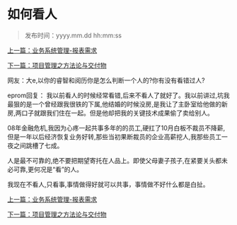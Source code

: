 # 如何看人
>
>发布时间：yyyy.mm.dd hh:mm:ss

[上一篇：业务系统管理-报表需求](/work/article11)

[下一篇：项目管理之方法论与交付物](/work/article13)

网友：大e,以你的睿智和阅历你是怎么判断一个人的?你有没有看错过人? 

eprom回复： 我以前看人的时候经常看错,后来不看人了就好了。我以前讲过,坑我最狠的是一个曾经跟我很铁的下属,他结婚的时候没房,是我让了主卧室给他做的新房,两口子就跟我们住在一起。但是他却把我的关键技术成果偷了卖给别人。 

08年金融危机,我因为心疼一起共事多年的的员工,硬扛了10月白板不裁员不降薪,但是一年以后经济恢复业务好转,那些当初果断裁员的企业高薪挖人,我那些员工一夜之间跳槽了七成。 

人是最不可靠的,绝不要把期望寄托在人品上。即使父母妻子孩子,在紧要关头都未必可靠,更何况是“看”的人。 

我现在不看人,只看事,事情做得好就可以共事，事情做不好什么都是白扯。

[上一篇：业务系统管理-报表需求](/work/article11)

[下一篇：项目管理之方法论与交付物](/work/article13)



















​     











